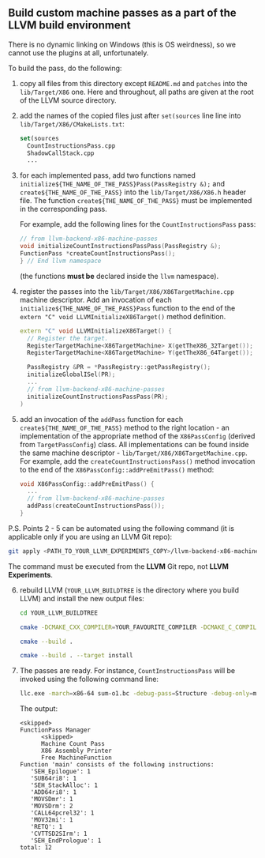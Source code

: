 ## Build custom machine passes as a part of the LLVM build environment

There is no dynamic linking on Windows (this is OS weirdness), so we cannot use the plugins at all, unfortunately.

To build the pass, do the following:

 1. copy all files from this directory except `README.md` and `patches` into the `lib/Target/X86` one. Here and throughout, all paths
    are given at the root of the LLVM source directory.

 2. add the names of the copied files just after `set(sources` line line into `lib/Target/X86/CMakeLists.txt`:

    ```cmake
    set(sources
      CountInstructionsPass.cpp
      ShadowCallStack.cpp
      ...
    ```

 3. for each implemented pass, add two functions named `initialize${THE_NAME_OF_THE_PASS}Pass(PassRegistry &);` and
    `create${THE_NAME_OF_THE_PASS}` into the `lib/Target/X86/X86.h` header file. The function
    `create${THE_NAME_OF_THE_PASS}` must be implemented in the corresponding pass.

    For example, add the following lines for the `CountInstructionsPass` pass:

    ```cpp
    // from llvm-backend-x86-machine-passes
    void initializeCountInstructionsPassPass(PassRegistry &);
    FunctionPass *createCountInstructionsPass();
    } // End llvm namespace
    ```

    (the functions **must be** declared inside the `llvm` namespace).

 4. register the passes into the `lib/Target/X86/X86TargetMachine.cpp` machine descriptor. Add an
    invocation of each `initialize${THE_NAME_OF_THE_PASS}Pass` function to the end of the
    `extern "C" void LLVMInitializeX86Target()` method definition.

    ```cpp
    extern "C" void LLVMInitializeX86Target() {
      // Register the target.
      RegisterTargetMachine<X86TargetMachine> X(getTheX86_32Target());
      RegisterTargetMachine<X86TargetMachine> Y(getTheX86_64Target());

      PassRegistry &PR = *PassRegistry::getPassRegistry();
      initializeGlobalISel(PR);
      ...
      // from llvm-backend-x86-machine-passes
      initializeCountInstructionsPassPass(PR);
    )
    ```

 5. add an invocation of the `addPass` function for each `create${THE_NAME_OF_THE_PASS}` method to the right location -
    an implementation of the appropriate method of the `X86PassConfig` (derived from `TargetPassConfig`) class.
    All implementations can be found inside the same machine descriptor - `lib/Target/X86/X86TargetMachine.cpp`.
    For example, add the `createCountInstructionsPass()` method invocation to the end of the `X86PassConfig::addPreEmitPass()`
    method:

    ```cpp
    void X86PassConfig::addPreEmitPass() {
      ...
      // from llvm-backend-x86-machine-passes
      addPass(createCountInstructionsPass());
    }
    ```

 P.S. Points 2 - 5 can be automated using the following command (it is applicable only if you are using an LLVM Git repo):

 ```bash
 git apply <PATH_TO_YOUR_LLVM_EXPERIMENTS_COPY>/llvm-backend-x86-machine-passes/patches/register-x86-machine-passes.patch
 ```

 The command must be executed from the **LLVM** Git repo, not **LLVM Experiments**.


 6. rebuild LLVM (`YOUR_LLVM_BUILDTREE` is the directory where you build LLVM) and install the new output files:

    ```bash
    cd YOUR_LLVM_BUILDTREE

    cmake -DCMAKE_CXX_COMPILER=YOUR_FAVOURITE_COMPILER -DCMAKE_C_COMPILER=YOUR_FAVOURITE_COMPILER -DCMAKE_LINKER=YOUR_FAVOURITE_LINKER .. -G"Ninja"

    cmake --build .

    cmake --build . --target install
    ```

  7. The passes are ready. For instance, `CountInstructionsPass` will be invoked
     using the following command line:

     ```bash
     llc.exe -march=x86-64 sum-o1.bc -debug-pass=Structure -debug-only=mcount --x86-asm-syntax=intel
     ```

     The output:

     ```
     <skipped>
     FunctionPass Manager
           <skipped>
           Machine Count Pass
           X86 Assembly Printer
           Free MachineFunction
     Function 'main' consists of the following instructions:
        'SEH_Epilogue': 1
        'SUB64ri8': 1
        'SEH_StackAlloc': 1
        'ADD64ri8': 1
        'MOVSDmr': 1
        'MOVSDrm': 2
        'CALL64pcrel32': 1
        'MOV32mi': 1
        'RETQ': 1
        'CVTTSD2SIrm': 1
        'SEH_EndPrologue': 1
     total: 12
     ```
